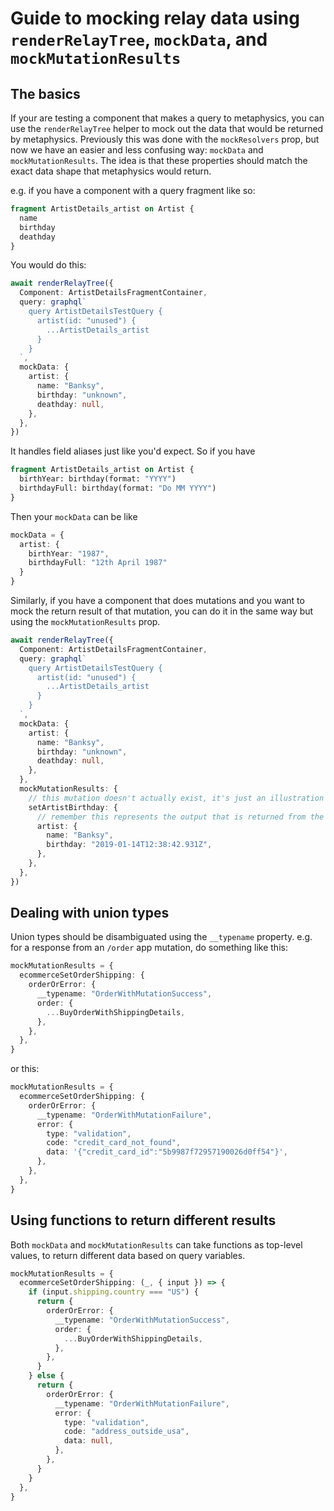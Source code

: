 # Guide to mocking relay data using `renderRelayTree`, `mockData`, and `mockMutationResults`

## The basics
If your are testing a component that makes a query to metaphysics, you can use the `renderRelayTree` helper to mock out the data that would be returned by metaphysics. Previously this was done with the `mockResolvers` prop, but now we have an easier and less confusing way: `mockData` and `mockMutationResults`. The idea is that these properties should match the exact data shape that metaphysics would return.

e.g. if you have a component with a query fragment like so:

```graphql
fragment ArtistDetails_artist on Artist {
  name
  birthday
  deathday
}
```

You would do this:

```ts
await renderRelayTree({
  Component: ArtistDetailsFragmentContainer,
  query: graphql`
    query ArtistDetailsTestQuery {
      artist(id: "unused") {
        ...ArtistDetails_artist
      }
    }
  `,
  mockData: {
    artist: {
      name: "Banksy",
      birthday: "unknown",
      deathday: null,
    },
  },
})
```

It handles field aliases just like you'd expect. So if you have

```graphql
fragment ArtistDetails_artist on Artist {
  birthYear: birthday(format: "YYYY")
  birthdayFull: birthday(format: "Do MM YYYY")
}
```

Then your `mockData` can be like

```ts
mockData = {
  artist: {
    birthYear: "1987",
    birthdayFull: "12th April 1987"
  }
}
```

Similarly, if you have a component that does mutations and you want to mock the return result of that mutation, you can do it in the same way but using the `mockMutationResults` prop.

```ts
await renderRelayTree({
  Component: ArtistDetailsFragmentContainer,
  query: graphql`
    query ArtistDetailsTestQuery {
      artist(id: "unused") {
        ...ArtistDetails_artist
      }
    }
  `,
  mockData: {
    artist: {
      name: "Banksy",
      birthday: "unknown",
      deathday: null,
    },
  },
  mockMutationResults: {
    // this mutation doesn't actually exist, it's just an illustration
    setArtistBirthday: {
      // remember this represents the output that is returned from the mutation request
      artist: {
        name: "Banksy",
        birthday: "2019-01-14T12:38:42.931Z",
      },
    },
  },
})
```

## Dealing with union types

Union types should be disambiguated using the `__typename` property. e.g. for a response from an `/order` app mutation, do something like this:

```ts
mockMutationResults = {
  ecommerceSetOrderShipping: {
    orderOrError: {
      __typename: "OrderWithMutationSuccess",
      order: {
        ...BuyOrderWithShippingDetails,
      },
    },
  },
}
```

or this:

```ts
mockMutationResults = {
  ecommerceSetOrderShipping: {
    orderOrError: {
      __typename: "OrderWithMutationFailure",
      error: {
        type: "validation",
        code: "credit_card_not_found",
        data: '{"credit_card_id":"5b9987f72957190026d0ff54"}',
      },
    },
  },
}
```

## Using functions to return different results

Both `mockData` and `mockMutationResults` can take functions as top-level values, to return different data based on query variables.

```ts
mockMutationResults = {
  ecommerceSetOrderShipping: (_, { input }) => {
    if (input.shipping.country === "US") {
      return {
        orderOrError: {
          __typename: "OrderWithMutationSuccess",
          order: {
            ...BuyOrderWithShippingDetails,
          },
        },
      }
    } else {
      return {
        orderOrError: {
          __typename: "OrderWithMutationFailure",
          error: {
            type: "validation",
            code: "address_outside_usa",
            data: null,
          },
        },
      }
    }
  },
}
```
